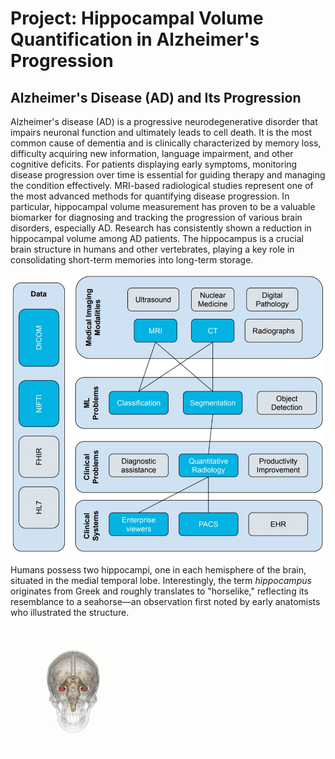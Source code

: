 # Project: Hippocampal Volume Quantification in Alzheimer's Progression

## Alzheimer's Disease (AD) and Its Progression

Alzheimer's disease (AD) is a progressive neurodegenerative disorder that impairs neuronal function and ultimately leads to cell death. It is the most common cause of dementia and is clinically characterized by memory loss, difficulty acquiring new information, language impairment, and other cognitive deficits. For patients displaying early symptoms, monitoring disease progression over time is essential for guiding therapy and managing the condition effectively. MRI-based radiological studies represent one of the most advanced methods for quantifying disease progression. In particular, hippocampal volume measurement has proven to be a valuable biomarker for diagnosing and tracking the progression of various brain disorders, especially AD. Research has consistently shown a reduction in hippocampal volume among AD patients. The hippocampus is a crucial brain structure in humans and other vertebrates, playing a key role in consolidating short-term memories into long-term storage.

![DICOM](https://github.com/1Px-Vision/AI_for_Healthcare/blob/main/Project%3A%20Hippocampal%20Volume%20Quantification%20in%20Alzheimer's%20Progression/DICOM.jpg)

Humans possess two hippocampi, one in each hemisphere of the brain, situated in the medial temporal lobe. Interestingly, the term *hippocampus* originates from Greek and roughly translates to "horselike," reflecting its resemblance to a seahorse—an observation first noted by early anatomists who illustrated the structure.

![Hippo](https://github.com/1Px-Vision/AI_for_Healthcare/blob/main/Project%3A%20Hippocampal%20Volume%20Quantification%20in%20Alzheimer's%20Progression/Hippocampus_small.gif)
